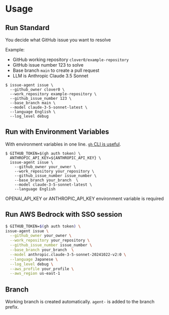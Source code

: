 # Usage

## Run Standard
You decide what GitHub issue you want to resolve

Example:

- GitHub working repository `clover0/example-repository`
- GitHub issue number 123 to solve
- Base branch `main` to create a pull request
- LLM is Anthropic Claude 3.5 Sonnet

```shell
$ issue-agent issue \
  --github_owner clover0 \
  --work_repository example-repository \
  --github_issue_number 123 \
  --base_branch main \
  --model claude-3-5-sonnet-latest \
  --language English \
  --log_level debug
```

## Run with Environment Variables

With environment variables in one line. [`gh` CLI is useful](https://github.com/cli/cli#installation).
```shell
$ GITHUB_TOKEN=$(gh auth token) \
  ANTHROPIC_API_KEY=${ANTHROPIC_API_KEY} \
  issue-agent issue \
    --github_owner your_owner \
    --work_repository your_repository \
    --github_issue_number issue_number \
    --base_branch your_branch  \
    --model claude-3-5-sonnet-latest \
    --language English
```

OPENAI_API_KEY or ANTHROPIC_API_KEY environment variable is required


## Run AWS Bedrock with SSO session

```sh
$ GITHUB_TOKEN=$(gh auth token) \
issue-agent issue \
  --github_owner your_owner \
  --work_repository your_repository \
  --github_issue_number issue_number \
  --base_branch your_branch  \
  --model anthropic.claude-3-5-sonnet-20241022-v2:0 \
  --language Japanese \
  --log_level debug \
  --aws_profile your_profile \
  --aws_region us-east-1
```


## Branch

Working branch is created automatically. `agent-` is added to the branch prefix.
